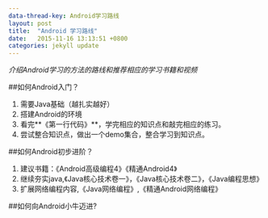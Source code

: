 ```yaml
---
data-thread-key: Android学习路线
layout: post
title:  "Android 学习路线"
date:   2015-11-16 13:13:51 +0800
categories: jekyll update
---
```

*介绍Android学习的方法的路线和推荐相应的学习书籍和视频*

##如何Android入门？
1. 需要Java基础（越扎实越好）
2. 搭建Android的环境
3. 看完**《第一行代码》**，学完相应的知识点和敲完相应的练习。
4. 尝试整合知识点，做出一个demo集合，整合学习到知识点。

##如何Android初步进阶？

1. 建议书籍：《Android高级编程4》《精通Android4》
2. 继续夯实java,《Java核心技术卷一》，《Java核心技术卷二》，《Java编程思想》
3. 扩展网络编程内容,《Java网络编程》,《精通Android网络编程》

##如何向Android小牛迈进?